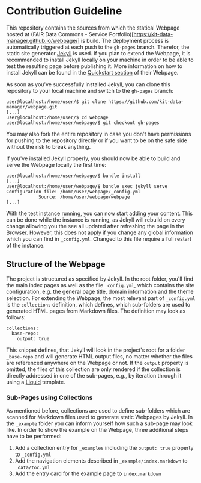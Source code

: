 # Contribution Guideline

This repository contains the sources from which the statical Webpage hosted at 
(FAIR Data Commons - Service Portfolio)[https://kit-data-manager.github.io/webpage/] is build. The deployment process is 
automatically triggered at each push to the `gh-pages` branch. Therefor, the static site generator [Jekyll](https://jekyllrb.com/)
is used. If you plan to extend the Webpage, it is recommended to install Jekyll locally on your machine in order to be able 
to test the resulting page before publishing it. More information on how to install Jekyll can be found in the 
[Quickstart section](https://jekyllrb.com/docs/) of their Webpage.

As soon as you've successfully installed Jekyll, you can clone this repository to your local machine and switch to the `gh-pages`
branch:

```
user@localhost:/home/user/$ git clone https://github.com/kit-data-manager/webpage.git
[...]
user@localhost:/home/user/$ cd webpage
user@localhost:/home/user/webpage/$ git checkout gh-pages
```

You may also fork the entire repository in case you don't have permissions for pushing to the repository directly or if you want
to be on the safe side without the risk to break anything.

If you've installed Jekyll properly, you should now be able to build and serve the Webpage locally the first time:

```
user@localhost:/home/user/webpage/$ bundle install
[...]
user@localhost:/home/user/webpage/$ bundle exec jekyll serve 
Configuration file: /home/user/webpage/_config.yml
            Source: /home/user/webpage/webpage
[...]
```

With the test instance running, you can now start adding your content. This can be done while the instance is running, as 
Jekyll will rebuild on every change allowing you the see all updated after refreshing the page in the Browser. However,
this does not apply if you change any global information which you can find in `_config.yml`. Changed to this file require a 
full restart of the instance.

## Structure of the Webpage

The project is structured as specified by Jekyll. In the root folder, you'll find the main index pages as well as 
the file `_config.yml`, which contains the site configuration, e.g. the general page title, domain information and the 
theme selection. For extending the Webpage, the most relevant part of `_config.yml` is the `collections` definition, 
which defines, which sub-folders are used to generated HTML pages from Markdown files. The definition may look as follows: 

```
collections:
  base-repo:
    output: true
```
This snippet defines, that Jekyll will look in the project's root for a folder `_base-repo` and will generate HTML output files,
no matter whether the files are referenced anywhere on the Webpage or not. If the `output` property is omitted, the files of this
collection are only rendered if the collection is directly addressed in one of the sub-pages, e.g., by iteration through it using 
a [Liquid](https://shopify.github.io/liquid/) template.

### Sub-Pages using Collections

As mentioned before, collections are used to define sub-folders which are scanned for Markdown files used to generate static
Webpages by Jekyll. In the `_example` folder you can inform yourself how such a sub-page may look like. In order to show the example
on the Webpage, three additional steps have to be performed:

1. Add a collection entry for `_examples` including the `output: true` property to `_config.yml`
2. Add the navigation elements described in `_example/index.markdown` to `_data/toc.yml`
3. Add the entry card for the example page to `index.markdown`

